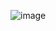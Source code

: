 ![image](https://user-images.githubusercontent.com/85713088/144149350-d5078f3e-f361-4b2e-a26d-410ff3ee2a4d.png)
